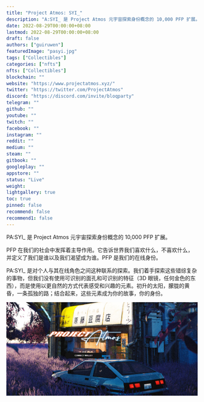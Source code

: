```yaml
---
title: "Project Atmos: SYI_"
description: "A:SYI_ 是 Project Atmos 元宇宙探索身份概念的 10,000 PFP 扩展。"
date: 2022-08-29T00:00:00+08:00
lastmod: 2022-08-29T00:00:00+08:00
draft: false
authors: ["guiruwen"]
featuredImage: "pasyi.jpg"
tags: ["Collectibles"]
categories: ["nfts"]
nfts: ["Collectibles"]
blockchain: ""
website: "https://www.projectatmos.xyz/"
twitter: "https://twitter.com/ProjectAtmos"
discord: "https://discord.com/invite/bloqparty"
telegram: ""
github: ""
youtube: ""
twitch: ""
facebook: ""
instagram: ""
reddit: ""
medium: ""
steam: ""
gitbook: ""
googleplay: ""
appstore: ""
status: "Live"
weight: 
lightgallery: true
toc: true
pinned: false
recommend: false
recommend1: false
---
```

PA:SYI_ 是 Project Atmos 元宇宙探索身份概念的 10,000 PFP 扩展。

PFP 在我们的社会中发挥着主导作用。它告诉世界我们喜欢什么，不喜欢什么，并定义了我们是谁以及我们渴望成为谁。PFP 是我们的在线身份。

PA:SYI_ 是对个人与其在线角色之间这种联系的探索。我们着手探索这些错综复杂的事物，但我们没有使用可识别的面孔和可识别的特征（3D 眼镜，任何金色的东西），而是使用以更自然的方式代表感受和兴趣的元素。初升的太阳，朦胧的黄昏，一条孤独的路；结合起来，这些元素成为你的故事，你的身份。

![nft](01.png)